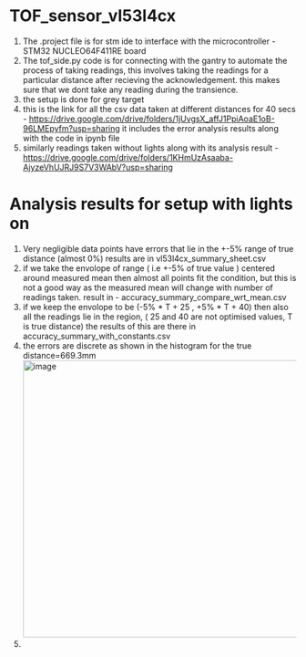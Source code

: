 # TOF_sensor_vl53l4cx
1) The .project file is for stm ide to interface with the microcontroller - STM32 NUCLEO64F411RE board 
2) The tof_side.py code is for connecting with the gantry to automate the process of taking readings, this involves taking the readings for a particular distance after recieving the acknowledgement. this makes sure that we dont take any reading during the transience.
3) the setup is done for grey target 
4) this is the link for all the csv data taken at different distances for 40 secs - https://drive.google.com/drive/folders/1jUvgsX_affJ1PpiAoaE1oB-96LMEpyfm?usp=sharing
   it includes the error analysis results along with the code in ipynb file
5) similarly readings taken without lights along with its analysis result - https://drive.google.com/drive/folders/1KHmUzAsaaba-AjyzeVhUJRJ9S7V3WAbV?usp=sharing

# Analysis results for setup with lights on 
1) Very negligible data points have errors that lie in the +-5% range of true distance (almost 0%) results are in vl53l4cx_summary_sheet.csv
2) if we take the envolope of range ( i.e +-5% of true value ) centered around measured mean then almost all points fit the condition, but this is not a good way as the measured mean will change with number of readings taken. result in - accuracy_summary_compare_wrt_mean.csv
3) if we keep the envolope to be (-5% * T + 25 , +5% * T + 40) then also all the readings lie in the region, ( 25 and 40 are not optimised values, T is true distance) the results of this are there in accuracy_summary_with_constants.csv
4) the errors are discrete as shown in the histogram for the true distance=669.3mm
    <img width="767" height="486" alt="image" src="https://github.com/user-attachments/assets/08d88a73-11ee-4792-baed-7b0810850783" />
5) 

 


